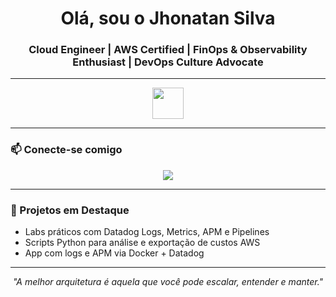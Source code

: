 <h1 align="center">Olá, sou o Jhonatan Silva</h1>

<h3 align="center">
Cloud Engineer | AWS Certified | FinOps & Observability Enthusiast | DevOps Culture Advocate
</h3>

---

<div align="center">
  <img src="https://skillicons.dev/icons?i=aws,terraform,docker,python,kubernetes" height="50" />
</div>

---

### 📫 Conecte-se comigo

<div align="center">
  <a href="https://www.linkedin.com/in/jhonatan-silva-cloud/" target="_blank">
    <img src="https://img.shields.io/badge/LinkedIn-blue?style=for-the-badge&logo=linkedin&logoColor=white"/>
  </a>
</div>

---

### 🚀 Projetos em Destaque

- Labs práticos com Datadog Logs, Metrics, APM e Pipelines  
- Scripts Python para análise e exportação de custos AWS  
- App com logs e APM via Docker + Datadog  

---

<p align="center">
  <i>"A melhor arquitetura é aquela que você pode escalar, entender e manter."</i>
</p>
